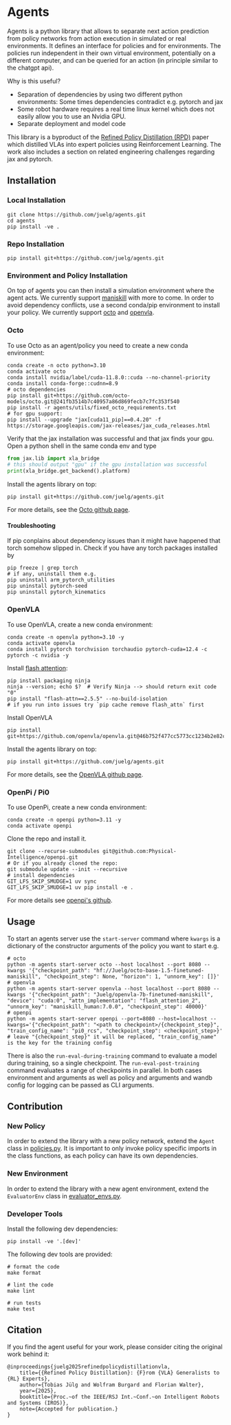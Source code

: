 # Agents
Agents is a python library that allows to separate next action prediction from policy networks from action execution in simulated or real environments.
It defines an interface for policies and for environments.
The policies run independent in their own virtual environment, potentially on a different computer, and can be queried for an action (in principle similar to the chatgpt api).

Why is this useful?
- Separation of dependencies by using two different python environments: Some times dependencies contradict e.g. pytorch and jax
- Some robot hardware requires a real time linux kernel which does not easily allow you to use an Nvidia GPU.
- Separate deployment and model code

This library is a byproduct of the [Refined Policy Distillation (RPD)](https://refined-policy-distillation.github.io/) paper which distilled VLAs into expert policies using Reinforcement Learning.
The work also includes a section on related engineering challenges regarding jax and pytorch.

## Installation

### Local Installation
```shell
git clone https://github.com/juelg/agents.git
cd agents
pip install -ve .
```

### Repo Installation
```shell
pip install git+https://github.com/juelg/agents.git
```

### Environment and Policy Installation
On top of agents you can then install a simulation environment where the agent acts.
We currently support [maniskill](https://github.com/haosulab/ManiSkill) with more to come.
In order to avoid dependency conflicts, use a second conda/pip environment to install your policy.
We currently support [octo](https://github.com/octo-models/octo) and [openvla](https://github.com/openvla/openvla).

### Octo
To use Octo as an agent/policy you need to create a new conda environment:
```shell
conda create -n octo python=3.10
conda activate octo
conda install nvidia/label/cuda-11.8.0::cuda --no-channel-priority
conda install conda-forge::cudnn=8.9
# octo dependencies
pip install git+https://github.com/octo-models/octo.git@241fb3514b7c40957a86d869fecb7c7fc353f540
pip install -r agents/utils/fixed_octo_requirements.txt
# for gpu support:
pip install --upgrade "jax[cuda11_pip]==0.4.20" -f https://storage.googleapis.com/jax-releases/jax_cuda_releases.html
```

Verify that the jax installation was successful and that jax finds your gpu.
Open a python shell in the same conda env and type
```python
from jax.lib import xla_bridge
# this should output "gpu" if the gpu installation was successful
print(xla_bridge.get_backend().platform)
```


Install the agents library on top:
```shell
pip install git+https://github.com/juelg/agents.git
```

For more details, see the [Octo github page](https://github.com/octo-models/octo).

#### Troubleshooting
If pip conplains about dependency issues than it might have happened that torch somehow slipped in.
Check if you have any torch packages installed by
```shell
pip freeze | grep torch
# if any, uninstall them e.g.
pip uninstall arm_pytorch_utilities
pip uninstall pytorch-seed
pip uninstall pytorch_kinematics
```

### OpenVLA
To use OpenVLA, create a new conda environment:
```shell
conda create -n openvla python=3.10 -y
conda activate openvla
conda install pytorch torchvision torchaudio pytorch-cuda=12.4 -c pytorch -c nvidia -y
```

Install [flash attention](https://github.com/Dao-AILab/flash-attention):
```shell
pip install packaging ninja
ninja --version; echo $?  # Verify Ninja --> should return exit code "0"
pip install "flash-attn==2.5.5" --no-build-isolation
# if you run into issues try `pip cache remove flash_attn` first
```

Install OpenVLA
```shell
pip install git+https://github.com/openvla/openvla.git@46b752f477cc5773cc1234b2e82c0e2130e4e890
```

Install the agents library on top:
```shell
pip install git+https://github.com/juelg/agents.git
```

For more details, see the [OpenVLA github page](https://github.com/openvla/openvla).

### OpenPi / Pi0
To use OpenPi, create a new conda environment:
```shell
conda create -n openpi python=3.11 -y
conda activate openpi
```
Clone the repo and install it.
```shell
git clone --recurse-submodules git@github.com:Physical-Intelligence/openpi.git
# Or if you already cloned the repo:
git submodule update --init --recursive
# install dependencies
GIT_LFS_SKIP_SMUDGE=1 uv sync
GIT_LFS_SKIP_SMUDGE=1 uv pip install -e .
```
For more details see [openpi's github](https://github.com/Physical-Intelligence/openpi).


## Usage
To start an agents server use the `start-server` command where `kwargs` is a dictionary of the constructor arguments of the policy you want to start e.g.
```shell
# octo
python -m agents start-server octo --host localhost --port 8080 --kwargs '{"checkpoint_path": "hf://Juelg/octo-base-1.5-finetuned-maniskill", "checkpoint_step": None, "horizon": 1, "unnorm_key": []}'
# openvla
python -m agents start-server openvla --host localhost --port 8080 --kwargs '{"checkpoint_path": "Juelg/openvla-7b-finetuned-maniskill", "device": "cuda:0", "attn_implementation": "flash_attention_2", "unnorm_key": "maniskill_human:7.0.0", "checkpoint_step": 40000}'
# openpi
python -m agents start-server openpi --port=8080 --host=localhost --kwargs='{"checkpoint_path": "<path to checkpoint>/{checkpoint_step}", "train_config_name": "pi0_rcs", "checkpoint_step": <checkpoint_step>}' # leave "{checkpoint_step}" it will be replaced, "train_config_name" is the key for the training config
```

There is also the `run-eval-during-training` command to evaluate a model during training, so a single checkpoint.
The `run-eval-post-training` command evaluates a range of checkpoints in parallel.
In both cases environment and arguments as well as policy and arguments and wandb config for logging can be passed as CLI arguments.


## Contribution

### New Policy
In order to extend the library with a new policy network, extend the `Agent` class in [policies.py](src/agents/policies.py).
It is important to only invoke policy specific imports in the class functions, as each policy can have its own dependencies.


### New Environment
In order to extend the library with a new agent environment, extend the `EvaluatorEnv` class in [evaluator_envs.py](src/agents/evaluator_envs.py).


### Developer Tools
Install the following dev dependencies:
```shell
pip install -ve '.[dev]'
```

The following dev tools are provided:
```shell
# format the code
make format

# lint the code
make lint

# run tests
make test
```

## Citation
If you find the agent useful for your work, please consider citing the original work behind it:
```
@inproceedings{juelg2025refinedpolicydistillationvla,
    title={{Refined Policy Distillation}: {F}rom {VLA} Generalists to {RL} Experts}, 
    author={Tobias Jülg and Wolfram Burgard and Florian Walter},
    year={2025},
    booktitle={Proc.~of the IEEE/RSJ Int.~Conf.~on Intelligent Robots and Systems (IROS)},
    note={Accepted for publication.}
}
```
